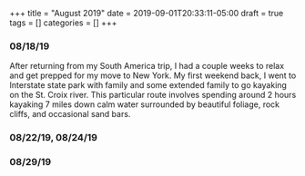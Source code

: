 +++
title = "August 2019"
date = 2019-09-01T20:33:11-05:00
draft = true
tags = []
categories = []
+++

### 08/18/19
After returning from my South America trip, I had a couple weeks to relax and get prepped for my move to New York. My first weekend back, I went to Interstate state park with family and some extended family to go kayaking on the St. Croix river. This particular route involves spending around 2 hours kayaking 7 miles down calm water surrounded by beautiful foliage, rock cliffs, and occasional sand bars. 


### 08/22/19, 08/24/19


### 08/29/19



